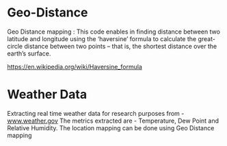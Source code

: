 # Geo-Distance
Geo Distance mapping : This code enables in finding distance between two latitude and longitude using the ‘haversine’ 
formula to calculate the great-circle distance between two points – that is, the shortest distance over the earth’s surface.

https://en.wikipedia.org/wiki/Haversine_formula

# Weather Data

Extracting real time weather data for research purposes from - www.weather.gov
The metrics extracted are - Temperature, Dew Point and Relative Humidity.
The location mapping can be done using Geo Distance mapping
